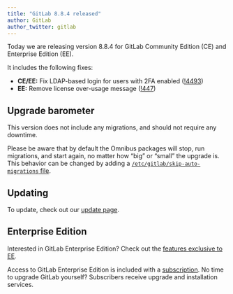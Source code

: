 ```yaml
---
title: "GitLab 8.8.4 released"
author: GitLab
author_twitter: gitlab
---
```


Today we are releasing version 8.8.4 for GitLab Community Edition (CE) and
Enterprise Edition (EE).

It includes the following fixes:

- **CE/EE:** Fix LDAP-based login for users with 2FA enabled ([!4493])
- **EE:** Remove license over-usage message ([!447])

[!447]: https://gitlab.com/gitlab-org/gitlab-ee/merge_requests/447
[!4493]: https://gitlab.com/gitlab-org/gitlab-ce/merge_requests/4493

<!-- more -->

## Upgrade barometer

This version does not include any migrations, and should not require any
downtime.

Please be aware that by default the Omnibus packages will stop, run migrations,
and start again, no matter how “big” or “small” the upgrade is. This behavior
can be changed by adding a [`/etc/gitlab/skip-auto-migrations`
file](http://doc.gitlab.com/omnibus/update/README.html).

## Updating

To update, check out our [update page](https://about.gitlab.com/update).

## Enterprise Edition

Interested in GitLab Enterprise Edition? Check out the [features exclusive to
EE](https://about.gitlab.com/features/#enterprise).

Access to GitLab Enterprise Edition is included with a [subscription](https://about.gitlab.com/subscription).
No time to upgrade GitLab yourself? Subscribers receive upgrade and installation
services.
